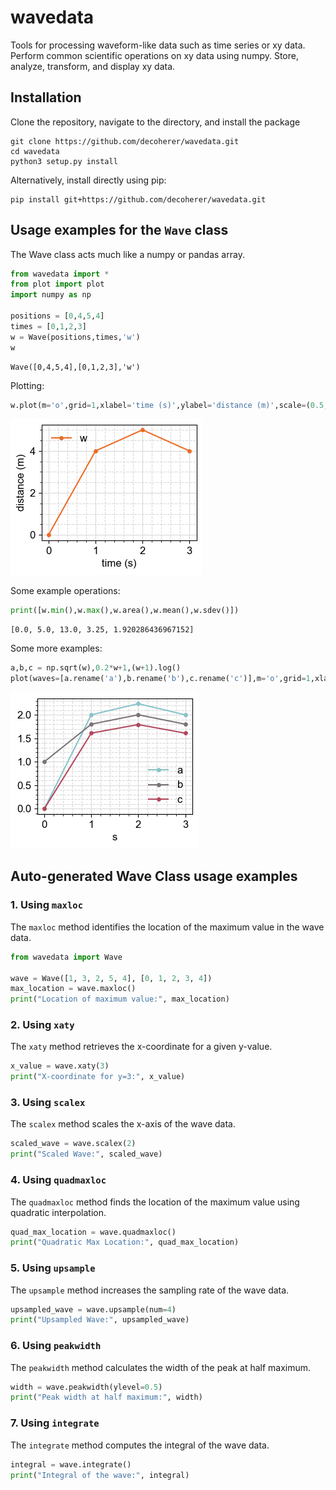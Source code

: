 # **wavedata**

Tools for processing waveform-like data such as time series or xy data.
Perform common scientific operations on xy data using numpy.
Store, analyze, transform, and display xy data.

## Installation

Clone the repository, navigate to the directory, and install the package
```
git clone https://github.com/decoherer/wavedata.git
cd wavedata
python3 setup.py install
```

Alternatively, install directly using pip:
```
pip install git+https://github.com/decoherer/wavedata.git
```

## Usage examples for the `Wave` class

The Wave class acts much like a numpy or pandas array.


```python
from wavedata import *
from plot import plot
import numpy as np

positions = [0,4,5,4]
times = [0,1,2,3]
w = Wave(positions,times,'w')
w
```




    Wave([0,4,5,4],[0,1,2,3],'w')



Plotting:


```python
w.plot(m='o',grid=1,xlabel='time (s)',ylabel='distance (m)',scale=(0.5,0.5),fork=False);
```


![png](README_files/README_7_0.png)


Some example operations:


```python
print([w.min(),w.max(),w.area(),w.mean(),w.sdev()])
```

    [0.0, 5.0, 13.0, 3.25, 1.920286436967152]
    

Some more examples:


```python
a,b,c = np.sqrt(w),0.2*w+1,(w+1).log()
plot(waves=[a.rename('a'),b.rename('b'),c.rename('c')],m='o',grid=1,xlabel='s',ylabel='',scale=(0.5,0.5),fork=False);
```


![png](README_files/README_11_0.png)



## Auto-generated Wave Class usage examples

### 1. Using `maxloc`

The `maxloc` method identifies the location of the maximum value in the wave data.

```python
from wavedata import Wave

wave = Wave([1, 3, 2, 5, 4], [0, 1, 2, 3, 4])
max_location = wave.maxloc()
print("Location of maximum value:", max_location)
```

### 2. Using `xaty`

The `xaty` method retrieves the x-coordinate for a given y-value.

```python
x_value = wave.xaty(3)
print("X-coordinate for y=3:", x_value)
```

### 3. Using `scalex`

The `scalex` method scales the x-axis of the wave data.

```python
scaled_wave = wave.scalex(2)
print("Scaled Wave:", scaled_wave)
```

### 4. Using `quadmaxloc`

The `quadmaxloc` method finds the location of the maximum value using quadratic interpolation.

```python
quad_max_location = wave.quadmaxloc()
print("Quadratic Max Location:", quad_max_location)
```

### 5. Using `upsample`

The `upsample` method increases the sampling rate of the wave data.

```python
upsampled_wave = wave.upsample(num=4)
print("Upsampled Wave:", upsampled_wave)
```

### 6. Using `peakwidth`

The `peakwidth` method calculates the width of the peak at half maximum.

```python
width = wave.peakwidth(ylevel=0.5)
print("Peak width at half maximum:", width)
```

### 7. Using `integrate`

The `integrate` method computes the integral of the wave data.

```python
integral = wave.integrate()
print("Integral of the wave:", integral)
```




